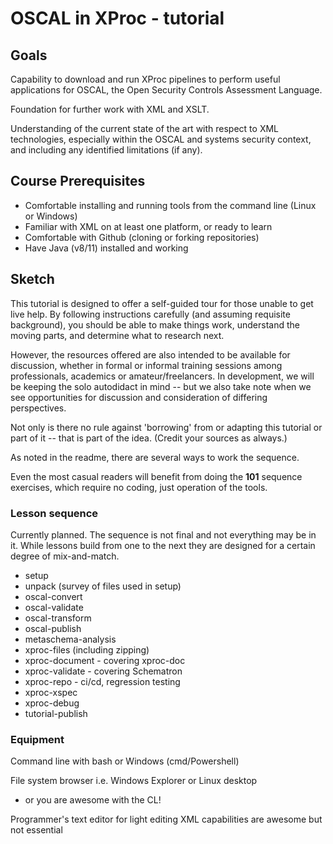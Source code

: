 # OSCAL in XProc - tutorial

## Goals

Capability to download and run XProc pipelines to perform useful applications for OSCAL, the Open Security Controls Assessment Language.

Foundation for further work with XML and XSLT.

Understanding of the current state of the art with respect to XML technologies, especially within the OSCAL and systems security context, and including any identified limitations (if any).

## Course Prerequisites

- Comfortable installing and running tools from the command line (Linux or Windows)
- Familiar with XML on at least one platform, or ready to learn
- Comfortable with Github (cloning or forking repositories)
- Have Java (v8/11) installed and working

## Sketch

This tutorial is designed to offer a self-guided tour for those unable to get live help. By following instructions carefully (and assuming requisite background), you should be able to make things work, understand the moving parts, and determine what to research next.

However, the resources offered are also intended to be available for discussion, whether in formal or informal training sessions among professionals, academics or amateur/freelancers. In development, we will be keeping the solo autodidact in mind -- but we also take note when we see opportunities for discussion and consideration of differing perspectives.

Not only is there no rule against 'borrowing' from or adapting this tutorial or part of it -- that is part of the idea. (Credit your sources as always.)

As noted in the readme, there are several ways to work the sequence.

Even the most casual readers will benefit from doing the **101** sequence exercises, which require no coding, just operation of the tools.

### Lesson sequence

Currently planned. The sequence is not final and not everything may be in it. While lessons build from one to the next they are designed for a certain degree of mix-and-match.

- setup
- unpack (survey of files used in setup)
- oscal-convert
- oscal-validate
- oscal-transform
- oscal-publish
- metaschema-analysis
- xproc-files (including zipping)
- xproc-document - covering xproc-doc
- xproc-validate - covering Schematron
- xproc-repo - ci/cd, regression testing
- xproc-xspec
- xproc-debug
- tutorial-publish

### Equipment

Command line with bash or Windows (cmd/Powershell)

File system browser i.e. Windows Explorer or Linux desktop
  - or you are awesome with the CL!
  
Programmer's text editor for light editing
  XML capabilities are awesome but not essential
